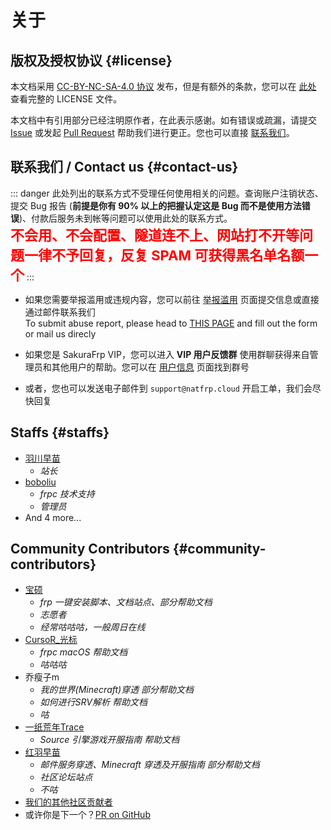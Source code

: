 # 关于

## 版权及授权协议 {#license}

本文档采用 [CC-BY-NC-SA-4.0 协议](https://creativecommons.org/licenses/by-nc-sa/4.0/legalcode.zh-Hans) 发布，但是有额外的条款，您可以在 [此处](https://github.com/natfrp/wiki/blob/master/LICENSE ':target=_blank') 查看完整的 LICENSE 文件。

本文档中有引用部分已经注明原作者，在此表示感谢。如有错误或疏漏，请提交 [Issue](https://github.com/natfrp/wiki/issues ':target=_blank') 或发起 [Pull Request](https://github.com/natfrp/wiki/pulls ':target=_blank') 帮助我们进行更正。您也可以直接 [联系我们](#concat-us)。

## 联系我们 / Contact us {#contact-us}

<!-- BEGIN 请勿修改 -->

::: danger
此处列出的联系方式不受理任何使用相关的问题。查询账户注销状态、提交 Bug 报告 (**前提是你有 90% 以上的把握认定这是 Bug 而不是使用方法错误**)、付款后服务未到帐等问题可以使用此处的联系方式。  
<b style="color: red;font-size: 22px">不会用、不会配置、隧道连不上、网站打不开等问题一律不予回复，反复 SPAM 可获得黑名单名额一个</b>
:::

- 如果您需要举报滥用或违规内容，您可以前往 [举报滥用](https://www.natfrp.com/report.html ':target=_blank') 页面提交信息或直接通过邮件联系我们  
  To submit abuse report, please head to [THIS PAGE](https://www.natfrp.com/report_en.html ':target=_blank') and fill out the form or mail us direcly
  

- 如果您是 SakuraFrp VIP，您可以进入 **VIP 用户反馈群** 使用群聊获得来自管理员和其他用户的帮助。您可以在 [用户信息](https://www.natfrp.com/user/profile ':target=_blank') 页面找到群号
- 或者，您也可以发送电子邮件到 `support@natfrp.cloud` 开启工单，我们会尽快回复  
  

<!-- END 请勿修改 -->

## Staffs {#staffs}

- [羽川早苗](https://moe.do ':target=_blank')
  - _站长_
- [boboliu](https://note.bobo.moe/ ':target=_blank')
  - _frpc 技术支持_
  - _管理员_
- And 4 more...

## Community Contributors {#community-contributors}

- [宝硕](https://baoshuo.ren ':target=_blank')
  - _frp 一键安装脚本、文档站点、部分帮助文档_
  - _志愿者_
  - _经常咕咕咕，一般周日在线_
- [CursoR_光标](https://icursors.net ':target=_blank')
  - _frpc macOS 帮助文档_
  - _咕咕咕_
- 乔瘦子m
  - _我的世界(Minecraft)穿透 部分帮助文档_
  - _如何进行SRV解析 帮助文档_
  - _咕_
- [一纸荒年Trace](https://wtrace3zh.com ':target=_blank')
  - _Source 引擎游戏开服指南 帮助文档_
- [红羽早苗](https://fro.moe ':target=_blank')
  - _邮件服务穿透、Minecraft 穿透及开服指南 部分帮助文档_
  - _社区论坛站点_
  - _不咕_
- [我们的其他社区贡献者](https://github.com/natfrp/wiki/graphs/contributors)
- 或许你是下一个？[PR on GitHub](https://github.com/natfrp/wiki)
